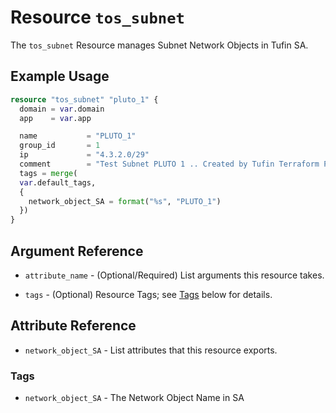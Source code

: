 # Resource `tos_subnet`

The `tos_subnet` Resource manages Subnet Network Objects in Tufin SA.

## Example Usage

```terraform
resource "tos_subnet" "pluto_1" {
  domain = var.domain
  app    = var.app

  name           = "PLUTO_1"
  group_id       = 1
  ip             = "4.3.2.0/29"
  comment        = "Test Subnet PLUTO 1 .. Created by Tufin Terraform Provider"
  tags = merge(
  var.default_tags,
  {
    network_object_SA = format("%s", "PLUTO_1")
  })
}
```

## Argument Reference

* `attribute_name` - (Optional/Required) List arguments this resource takes.

- `tags` - (Optional) Resource Tags; see [Tags](#Tags) below for details.



## Attribute Reference

* `network_object_SA` - List attributes that this resource exports.

### Tags

- `network_object_SA` - The Network Object Name in SA

